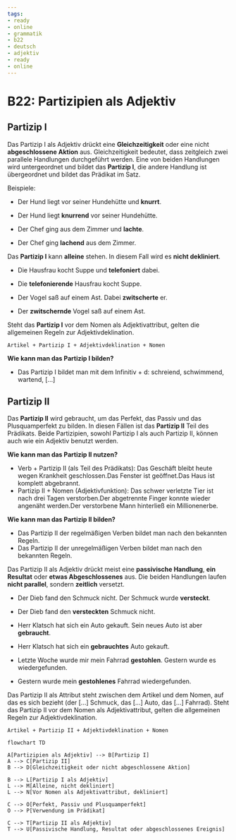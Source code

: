 ```yaml
---
tags:
- ready
- online
- grammatik
- b22
- deutsch
- adjektiv
- ready
- online
---
```


# B22: Partizipien als Adjektiv

## Partizip I

Das Partizip I als Adjektiv drückt eine __Gleichzeitigkeit__ oder eine nicht __abgeschlossene Aktion__ aus. Gleichzeitigkeit bedeutet, dass zeitgleich zwei parallele Handlungen durchgeführt werden. Eine von beiden Handlungen wird untergeordnet und bildet das __Partizip I__, die andere Handlung ist übergeordnet und bildet das Prädikat im Satz.

Beispiele:

- Der Hund liegt vor seiner Hundehütte und __knurrt__.
- Der Hund liegt __knurrend__ vor seiner Hundehütte.

- Der Chef ging aus dem Zimmer und __lachte__.
- Der Chef ging __lachend__ aus dem Zimmer.

Das __Partizip I__ kann __alleine__ stehen. In diesem Fall wird es __nicht dekliniert__.

- Die Hausfrau kocht Suppe und __telefoniert__ dabei.
- Die __telefonierende__ Hausfrau kocht Suppe.

- Der Vogel saß auf einem Ast. Dabei __zwitscherte__ er.
- Der __zwitschernde__ Vogel saß auf einem Ast.

Steht das __Partizip I__ vor dem Nomen als Adjektivattribut, gelten die allgemeinen Regeln zur Adjektivdeklination.

`Artikel + Partizip I + Adjektivdeklination + Nomen`

__Wie kann man das Partizip I bilden?__

- Das Partizip I bildet man mit dem Infinitiv + d: schreiend, schwimmend, wartend, [...]

## Partizip II

Das __Partizip II__ wird gebraucht, um das Perfekt, das Passiv und das Plusquamperfekt zu bilden. In diesen Fällen ist das __Partizip II__ Teil des Prädikats. Beide Partizipien, sowohl Partizip I als auch Partizip II, können auch wie ein Adjektiv benutzt werden.

__Wie kann man das Partizip II nutzen?__

- Verb + Partizip II (als Teil des Prädikats): Das Geschäft bleibt heute wegen Krankheit geschlossen.Das Fenster ist geöffnet.Das Haus ist komplett abgebrannt.
- Partizip II + Nomen (Adjektivfunktion): Das schwer verletzte Tier ist nach drei Tagen verstorben.Der abgetrennte Finger konnte wieder angenäht werden.Der verstorbene Mann hinterließ ein Millionenerbe.

__Wie kann man das Partizip II bilden?__

- Das Partizip II der regelmäßigen Verben bildet man nach den bekannten Regeln.
- Das Partizip II der unregelmäßigen Verben bildet man nach den bekannten Regeln.

Das Partizip II als Adjektiv drückt meist eine __passivische Handlung__, __ein Resultat__ oder __etwas Abgeschlossenes__ aus. Die beiden Handlungen laufen __nicht parallel__, sondern __zeitlich__ versetzt.

- Der Dieb fand den Schmuck nicht. Der Schmuck wurde __versteckt__.
- Der Dieb fand den __versteckten__ Schmuck nicht.

- Herr Klatsch hat sich ein Auto gekauft. Sein neues Auto ist aber __gebraucht__.
- Herr Klatsch hat sich ein __gebrauchtes__ Auto gekauft.

- Letzte Woche wurde mir mein Fahrrad __gestohlen__. Gestern wurde es wiedergefunden.
- Gestern wurde mein __gestohlenes__ Fahrrad wiedergefunden.

Das Partizip II als Attribut steht zwischen dem Artikel und dem Nomen, auf das es sich bezieht (der [...] Schmuck, das [...] Auto, das [...] Fahrrad). Steht das Partizip II vor dem Nomen als Adjektivattribut, gelten die allgemeinen Regeln zur Adjektivdeklination.

`Artikel + Partizip II + Adjektivdeklination + Nomen`

```mermaid
flowchart TD

A[Partizipien als Adjektiv] --> B[Partizip I]
A --> C[Partizip II]
B --> D[Gleichzeitigkeit oder nicht abgeschlossene Aktion]

B --> L[Partizip I als Adjektiv]
L --> M[Alleine, nicht dekliniert]
L --> N[Vor Nomen als Adjektivattribut, dekliniert]

C --> O[Perfekt, Passiv und Plusquamperfekt]
O --> P[Verwendung im Prädikat]

C --> T[Partizip II als Adjektiv]
T --> U[Passivische Handlung, Resultat oder abgeschlossenes Ereignis]
```
